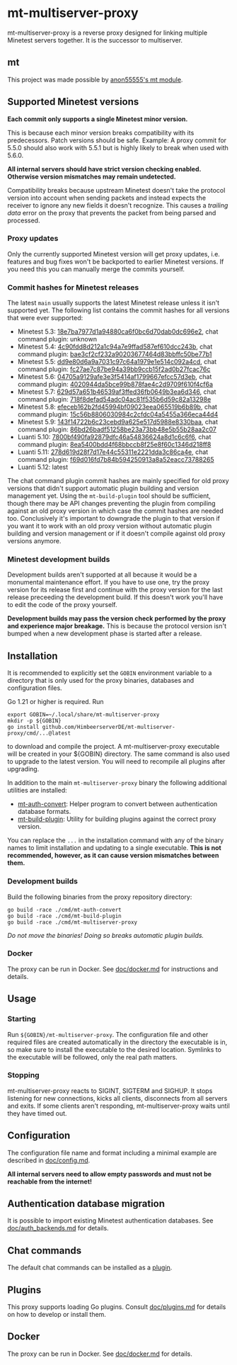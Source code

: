 # mt-multiserver-proxy

mt-multiserver-proxy is a reverse proxy designed for linking
multiple Minetest servers together. It is the successor to multiserver.

## mt

This project was made possible by
[anon55555's mt module](https://github.com/anon55555/mt).

## Supported Minetest versions

**Each commit only supports a single Minetest minor version.**

This is because each minor version breaks compatibility with its predecessors.
Patch versions should be safe. Example:
A proxy commit for 5.5.0 should also work with 5.5.1
but is highly likely to break when used with 5.6.0.

**All internal servers should have strict version checking enabled.
Otherwise version mismatches may remain undetected.**

Compatibility breaks because upstream Minetest
doesn't take the protocol version into account when sending packets
and instead expects the receiver to ignore any new fields it doesn't recognize.
This causes a *trailing data* error on the proxy
that prevents the packet from being parsed and processed.

### Proxy updates

Only the currently supported Minetest version will get proxy updates,
i.e. features and bug fixes won't be backported to earlier Minetest versions.
If you need this you can manually merge the commits yourself.

### Commit hashes for Minetest releases

The latest `main` usually supports the latest Minetest release
unless it isn't supported yet. The following list contains the commit hashes
for all versions that were ever supported:

* Minetest 5.3: [18e7ba7977d1a94880ca6f0bc6d70dab0dc696e2](https://github.com/HimbeerserverDE/mt-multiserver-proxy/commit/18e7ba7977d1a94880ca6f0bc6d70dab0dc696e2), chat command plugin: unknown
* Minetest 5.4: [4c90fdd8d212a1c94a7e9ffad587ef610dcc243b](https://github.com/HimbeerserverDE/mt-multiserver-proxy/commit/4c90fdd8d212a1c94a7e9ffad587ef610dcc243b), chat command plugin: [bae3cf2cf232a90203677464d83bbffc50be77b1](https://github.com/HimbeerserverDE/mt-multiserver-chatcommands/commit/bae3cf2cf232a90203677464d83bbffc50be77b1)
* Minetest 5.5: [dd9e80d6a9a7031c97c64a1979e1e514c092a4cd](https://github.com/HimbeerserverDE/mt-multiserver-proxy/commit/dd9e80d6a9a7031c97c64a1979e1e514c092a4cd), chat command plugin: [fc27ae7c87be94a39bb9ccb15f2ad0b27fcac76c](https://github.com/HimbeerserverDE/mt-multiserver-chatcommands/commit/fc27ae7c87be94a39bb9ccb15f2ad0b27fcac76c)
* Minetest 5.6: [04705a9129afe3e3f5414af1799667efcc57d3eb](https://github.com/HimbeerserverDE/mt-multiserver-proxy/commit/04705a9129afe3e3f5414af1799667efcc57d3eb), chat command plugin: [4020944da5bce99b878fae4c2d9709f610f4cf6a](https://github.com/HimbeerserverDE/mt-multiserver-chatcommands/commit/4020944da5bce99b878fae4c2d9709f610f4cf6a)
* Minetest 5.7: [629d57a651b46539af3ffed36fb0649b3ea6d346](https://github.com/HimbeerserverDE/mt-multiserver-proxy/commit/629d57a651b46539af3ffed36fb0649b3ea6d346), chat command plugin: [718f8defad54adc04ac81f535b6d59c82a13298e](https://github.com/HimbeerserverDE/mt-multiserver-chatcommands/commit/718f8defad54adc04ac81f535b6d59c82a13298e)
* Minetest 5.8: [efeceb162b2fd45994bf09023eea065519b6b89b](https://github.com/HimbeerserverDE/mt-multiserver-proxy/commit/15c56b8806030984c2cfdc04a5455a366eca44d4), chat command plugin: [15c56b8806030984c2cfdc04a5455a366eca44d4](https://github.com/HimbeerserverDE/mt-multiserver-chatcommands/commit/15c56b8806030984c2cfdc04a5455a366eca44d4)
* Minetest 5.9: [143f14722b6c23cebd9a625e517d5988e8330baa](https://github.com/HimbeerserverDE/mt-multiserver-proxy/commit/143f14722b6c23cebd9a625e517d5988e8330baa), chat command plugin: [86bd26badf51258be23a73bb48e5b55b28aa2c07](https://github.com/HimbeerserverDE/mt-multiserver-chatcommands/commit/86bd26badf51258be23a73bb48e5b55b28aa2c07)
* Luanti 5.10: [7800bf490fa92879dfc46a54836624a8d1c6c6f6](https://github.com/HimbeerserverDE/mt-multiserver-proxy/commit/7800bf490fa92879dfc46a54836624a8d1c6c6f6), chat command plugin: [8ea5400bdd4f68bbccb8f25e8f60c1346d218ff8](https://github.com/HimbeerserverDE/mt-multiserver-chatcommands/commit/8ea5400bdd4f68bbccb8f25e8f60c1346d218ff8)
* Luanti 5.11: [278d619d28f7d17e44c55311e2221dda3c86ca4e](https://github.com/HimbeerserverDE/mt-multiserver-proxy/commit/278d619d28f7d17e44c55311e2221dda3c86ca4e), chat command plugin: [f69d016fd7b84b594250913a8a52eacc73788265](https://github.com/HimbeerserverDE/mt-multiserver-chatcommands/commit/f69d016fd7b84b594250913a8a52eacc73788265)
* Luanti 5.12: latest

The chat command plugin commit hashes are mainly specified for old proxy
versions that didn't support automatic plugin building and version management
yet. Using the `mt-build-plugin` tool should be sufficient, though there may
be API changes preventing the plugin from compiling against an old proxy
version in which case the commit hashes are needed too. Conclusively it's
important to downgrade the plugin to that version if you want it to work with
an old proxy version without automatic plugin building and version management
or if it doesn't compile against old proxy versions anymore.

### Minetest development builds

Development builds aren't supported at all
because it would be a monumental maintenance effort.
If you have to use one, try the proxy version for its release first
and continue with the proxy version for the last release
preceeding the development build.
If this doesn't work you'll have to edit the code of the proxy yourself.

**Development builds may pass the version check performed by the proxy
and experience major breakage.** This is because the protocol version
isn't bumped when a new development phase is started after a release.

## Installation

It is recommended to explicitly set the `GOBIN` environment variable
to a directory that is only used for the proxy binaries, databases
and configuration files.

Go 1.21 or higher is required. Run

```
export GOBIN=~/.local/share/mt-multiserver-proxy
mkdir -p ${GOBIN}
go install github.com/HimbeerserverDE/mt-multiserver-proxy/cmd/...@latest
```

to download and compile the project. A mt-multiserver-proxy executable
will be created in your ${GOBIN} directory. The same command is also
used to upgrade to the latest version. You will need to recompile
all plugins after upgrading.

In addition to the main `mt-multiserver-proxy` binary the following
additional utilities are installed:

* [mt-auth-convert](https://github.com/HimbeerserverDE/mt-multiserver-proxy/blob/main/doc/auth_backends.md#mt-auth-convert): Helper program to convert between authentication database formats.
* [mt-build-plugin](https://github.com/HimbeerserverDE/mt-multiserver-proxy/blob/main/doc/plugins.md#automatic-version-management): Utility for building plugins against the correct proxy version.

You can replace the `...` in the installation command
with any of the binary names to limit installation and updating
to a single executable. **This is not recommended, however,
as it can cause version mismatches between them.**

### Development builds

Build the following binaries from the proxy repository directory:

```
go build -race ./cmd/mt-auth-convert
go build -race ./cmd/mt-build-plugin
go build -race ./cmd/mt-multiserver-proxy
```

*Do not move the binaries! Doing so breaks automatic plugin builds.*

### Docker

The proxy can be run in Docker. See [doc/docker.md](https://github.com/HimbeerserverDE/mt-multiserver-proxy/blob/main/doc/docker.md)
for instructions and details.

## Usage

### Starting

Run `${GOBIN}/mt-multiserver-proxy`. The configuration file and other required
files are created automatically in the directory the executable is in,
so make sure to install the executable to the desired location.
Symlinks to the executable will be followed, only the real path matters.

### Stopping

mt-multiserver-proxy reacts to SIGINT, SIGTERM and SIGHUP. It stops listening
for new connections, kicks all clients, disconnects from all servers
and exits. If some clients aren't responding, mt-multiserver-proxy waits until
they have timed out.

## Configuration

The configuration file name and format including a minimal example
are described in [doc/config.md](https://github.com/HimbeerserverDE/mt-multiserver-proxy/blob/main/doc/config.md).

**All internal servers need to allow empty passwords
and must not be reachable from the internet!**

## Authentication database migration

It is possible to import existing Minetest authentication databases.
See [doc/auth_backends.md](https://github.com/HimbeerserverDE/mt-multiserver-proxy/blob/main/doc/auth_backends.md)
for details.

## Chat commands

The default chat commands can be installed as a [plugin](https://github.com/HimbeerserverDE/mt-multiserver-chatcommands).

## Plugins

This proxy supports loading Go plugins.
Consult [doc/plugins.md](https://github.com/HimbeerserverDE/mt-multiserver-proxy/blob/main/doc/plugins.md)
for details on how to develop or install them.

## Docker

The proxy can be run in Docker.
See [doc/docker.md](https://github.com/HimbeerserverDE/mt-multiserver-proxy/blob/main/doc/docker.md)
for details.
